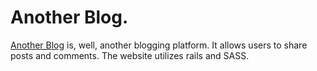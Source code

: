 # Another Blog.

<a href="https://another-blog-app.herokuapp.com/users/1">Another Blog</a> is, well, another blogging platform. It allows users to share posts and comments. The website utilizes rails and SASS.